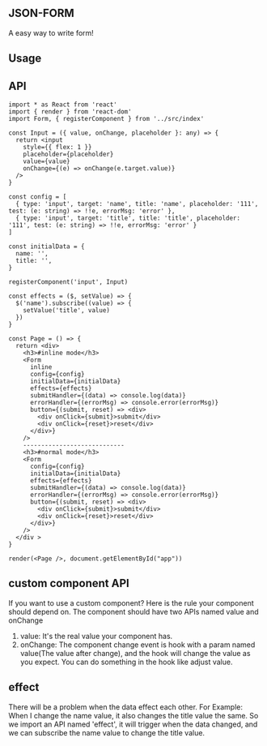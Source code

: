 ## JSON-FORM
A easy way to write form!

## Usage




## API

```
import * as React from 'react'
import { render } from 'react-dom'
import Form, { registerComponent } from '../src/index'

const Input = ({ value, onChange, placeholder }: any) => {
  return <input
    style={{ flex: 1 }}
    placeholder={placeholder}
    value={value}
    onChange={(e) => onChange(e.target.value)}
  />
}

const config = [
  { type: 'input', target: 'name', title: 'name', placeholder: '111', test: (e: string) => !!e, errorMsg: 'error' },
  { type: 'input', target: 'title', title: 'title', placeholder: '111', test: (e: string) => !!e, errorMsg: 'error' }
]

const initialData = {
  name: '',
  title: '',
}

registerComponent('input', Input)

const effects = ($, setValue) => {
  $('name').subscribe((value) => {
    setValue('title', value)
  })
}

const Page = () => {
  return <div>
    <h3>#inline mode</h3>
    <Form
      inline
      config={config}
      initialData={initialData}
      effects={effects}
      submitHandler={(data) => console.log(data)}
      errorHandler={(errorMsg) => console.error(errorMsg)}
      button={(submit, reset) => <div>
        <div onClick={submit}>submit</div>
        <div onClick={reset}>reset</div>
      </div>}
    />
    ----------------------------
    <h3>#normal mode</h3>
    <Form
      config={config}
      initialData={initialData}
      effects={effects}
      submitHandler={(data) => console.log(data)}
      errorHandler={(errorMsg) => console.error(errorMsg)}
      button={(submit, reset) => <div>
        <div onClick={submit}>submit</div>
        <div onClick={reset}>reset</div>
      </div>}
    />
  </div >
}

render(<Page />, document.getElementById("app"))

```

## custom component API

If you want to use a custom component? Here is the rule your component should depend on. The component should have two APIs named value and onChange
1. value: It's the real value your component has.
2. onChange: The component change event is hook with a param named value(The value after change), and the hook will change the value as you expect. You can do something in the hook like adjust value.


## effect
There will be a problem when the data effect each other.
For Example:
When I change the name value, it also changes the title value the same.
So we import an API named 'effect', it will trigger when the data changed, and we can subscribe the name value to change the title value.
